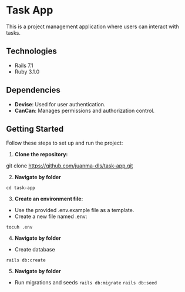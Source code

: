 # Task App

This is a project management application where users can interact with tasks.

## Technologies

- Rails 7.1
- Ruby 3.1.0

## Dependencies

- **Devise**: Used for user authentication.
- **CanCan**: Manages permissions and authorization control.

## Getting Started

Follow these steps to set up and run the project:

1. **Clone the repository:**

git clone https://github.com/juanma-dls/task-app.git

2. **Navigate by folder**

`cd task-app`

3. **Create an environment file:**
- Use the provided .env.example file as a template.
- Create a new file named .env:

`tocuh .env`

4. **Navigate by folder**
* Create database

`rails db:create`

5. **Navigate by folder**
* Run migrations and seeds
`rails db:migrate`
`rails db:seed`
